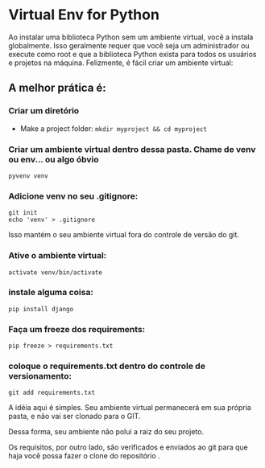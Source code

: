 # Virtual Env for Python

Ao instalar uma biblioteca Python sem um ambiente virtual, você a instala globalmente. 
Isso geralmente requer que você seja um administrador ou execute como root e que a biblioteca Python exista 
para todos os usuários e projetos na máquina. Felizmente, é fácil criar um ambiente virtual:

## A melhor prática é:
### Criar um diretório 
- Make a project folder:
```mkdir myproject && cd myproject```

### Criar um ambiente virtual dentro dessa pasta.  Chame de venv ou env... ou algo óbvio
```pyvenv venv```

### Adicione venv no seu .gitignore:
```
git init
echo 'venv' > .gitignore
```
Isso mantém o seu ambiente virtual fora do controle de versão do git.

### Ative o ambiente virtual:
```activate venv/bin/activate```


### instale alguma coisa:
```pip install django```

### Faça um freeze dos requirements:
```pip freeze > requirements.txt```

### coloque o requirements.txt dentro do controle de versionamento:
```git add requirements.txt```

A idéia aqui é simples. Seu ambiente virtual permanecerá em sua própria pasta, e não vai ser clonado para o GIT. 

Dessa forma, seu ambiente não polui a raiz do seu projeto. 

Os requisitos, por outro lado, são verificados e enviados ao git para que haja você possa fazer o clone do repositório .
